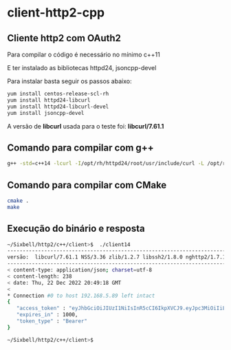 # client-http2-cpp

## Cliente http2 com OAuth2

Para compilar o código é necessário no mínimo c++11

E ter instalado as bibliotecas httpd24, jsoncpp-devel

Para instalar basta seguir os passos abaixo:

```bash
yum install centos-release-scl-rh
yum install httpd24-libcurl
yum install httpd24-libcurl-devel
yum install jsoncpp-devel
```

A versão de **libcurl** usada para o teste foi: **libcurl/7.61.1**

## Comando para compilar com g++

```bash
g++ -std=c++14 -lcurl -I/opt/rh/httpd24/root/usr/include/curl -L /opt/rh/httpd24/root/usr/lib64 -Wl,-rpath=/opt/rh/httpd24/root/usr/lib64/ -ljsoncpp -o client14 main.cpp
```

## Comando para compilar com CMake

```bash
cmake .
make
```


## Execução do binário e resposta

```zsh
~/Sixbell/http2/c++/client>$  ./client14 
-----------------------------------------------------------------------
versão:  libcurl/7.61.1 NSS/3.36 zlib/1.2.7 libssh2/1.8.0 nghttp2/1.7.1
-----------------------------------------------------------------------
< content-type: application/json; charset=utf-8
< content-length: 238
< date: Thu, 22 Dec 2022 20:49:18 GMT
<
* Connection #0 to host 192.168.5.89 left intact
{
   "access_token" : "eyJhbGciOiJIUzI1NiIsInR5cCI6IkpXVCJ9.eyJpc3MiOiIiLCJzdWIiOiIiLCJhdWQiOiIiLCJzY29wZSI6IiIsImV4cCI6MTY3MTc0MzE1OCwiaWF0IjoxNjcxNzQyMTU4fQ.98hbi7UxevwTxk38wEYnYmDY73hOPdaPav8BdsV8XbM",
   "expires_in" : 1000,
   "token_type" : "Bearer"
}

~/Sixbell/http2/c++/client>$
```